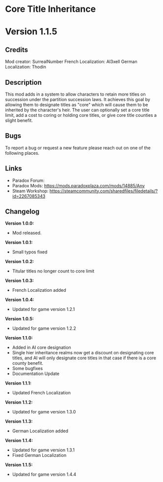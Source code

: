 # Core Title Inheritance

# Version 1.1.5

## Credits
Mod creator: SurrealNumber
French Localization: Al3xell
German Localization: Thodin

## Description
This mod adds in a system to allow characters to retain more titles on succession under the partition succession laws. It achieves this goal by allowing them to designate titles as "core" which will cause them to be inherited by the character's heir. The user can optionally set a core title limit, add a cost to coring or holding core titles, or give core title counties a slight benefit.

## Bugs
To report a bug or request a new feature please reach out on one of the following places.


## Links
- Paradox Forum:
- Paradox Mods: https://mods.paradoxplaza.com/mods/14885/Any
- Steam Workshop: https://steamcommunity.com/sharedfiles/filedetails/?id=2267085343

## Changelog

**Version 1.0.0:**
- Mod released.

**Version 1.0.1:**
- Small typos fixed

**Version 1.0.2:**
- Titular titles no longer count to core limit

**Version 1.0.3:**
- French Localization added

**Version 1.0.4:**
- Updated for game version 1.2.1

**Version 1.0.5:**
- Updated for game version 1.2.2

**Version 1.1.0:**
- Added in AI core designation
- Single hier inheritance realms now get a discount on designating core titles, and AI will only designate core titles in that case if there is a core county benefit.
- Some bugfixes
- Documentation Update

**Version 1.1.1:**
- Updated French Localization

**Version 1.1.2:**
- Updated for game version 1.3.0

**Version 1.1.3:**
- German Localization added

**Version 1.1.4:**
- Updated for game version 1.3.1
- Fixed German Localization

**Version 1.1.5:**
- Updated for game version 1.4.4